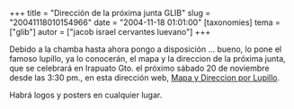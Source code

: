 +++
title = "Dirección de la próxima junta GLIB"
slug = "20041118010154966"
date = "2004-11-18 01:01:00"
[taxonomies]
tema = ["glib"]
autor = ["jacob israel cervantes luevano"]
+++

Debido a la chamba hasta ahora pongo a disposición ... bueno, lo pone el
famoso lupillo, ya lo conocerán, el mapa y la direccion de la próxima
junta, que se celebrará en Irapuato Gto. el próximo sábado 20 de
noviembre desde las 3:30 pm., en esta dirección web, [Mapa y Direccion
por
Lupillo](http://www.expoautotransportebajio.com/jacob/lupillo/lupillo.htm).

Habrá logos y posters en cualquier lugar.

